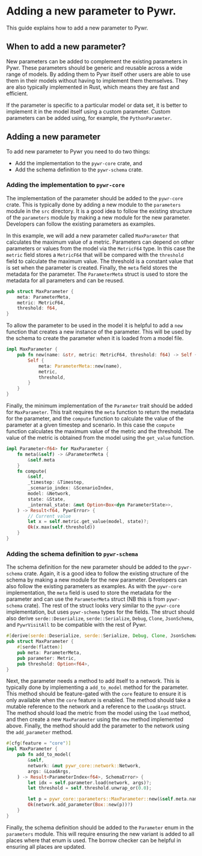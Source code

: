 # Adding a new parameter to Pywr.

This guide explains how to add a new parameter to Pywr.

## When to add a new parameter?

New parameters can be added to complement the existing parameters in Pywr.
These parameters should be generic and reusable across a wide range of models.
By adding them to Pywr itself other users are able to use them in their models without having to implement them
themselves.
They are also typically implemented in Rust, which means they are fast and efficient.

If the parameter is specific to a particular model or data set, it is better to implement it in the model itself
using a custom parameter.
Custom parameters can be added using, for example, the `PythonParameter`.

## Adding a new parameter

To add new parameter to Pywr you need to do two things:

- Add the implementation to the `pywr-core` crate, and
- Add the schema definition to the `pywr-schema` crate.

### Adding the implementation to `pywr-core`

The implementation of the parameter should be added to the `pywr-core` crate.
This is typically done by adding a new module to the `parameters` module in the `src` directory.
It is a good idea to follow the existing structure of the `parameters` module by making a new module for the new
parameter.
Developers can follow the existing parameters as examples.

In this example, we will add a new parameter called `MaxParameter` that calculates the maximum value of a metric.
Parameters can depend on other parameters or values from the model via the `MetricF64` type.
In this case the `metric` field stores a `MetricF64` that will be compared with the `threshold` field
to calculate the maximum value.
The threshold is a constant value that is set when the parameter is created.
Finally, the `meta` field stores the metadata for the parameter.
The `ParameterMeta` struct is used to store the metadata for all parameters and can be reused.

```rust
pub struct MaxParameter {
    meta: ParameterMeta,
    metric: MetricF64,
    threshold: f64,
}
```

To allow the parameter to be used in the model it is helpful to add a `new` function that creates a new instance of the
parameter. This will be used by the schema to create the parameter when it is loaded from a model file.

```rust
impl MaxParameter {
    pub fn new(name: &str, metric: MetricF64, threshold: f64) -> Self {
        Self {
            meta: ParameterMeta::new(name),
            metric,
            threshold,
        }
    }
}
```

Finally, the minimum implementation of the `Parameter` trait should be added for `MaxParameter`.
This trait requires the `meta` function to return the metadata for the parameter, and the `compute` function to
calculate the value of the parameter at a given timestep and scenario.
In this case the `compute` function calculates the maximum value of the metric and the threshold.
The value of the metric is obtained from the model using the `get_value` function.

```rust
impl Parameter<f64> for MaxParameter {
    fn meta(&self) -> &ParameterMeta {
        &self.meta
    }
    fn compute(
        &self,
        _timestep: &Timestep,
        _scenario_index: &ScenarioIndex,
        model: &Network,
        state: &State,
        _internal_state: &mut Option<Box<dyn ParameterState>>,
    ) -> Result<f64, PywrError> {
        // Current value
        let x = self.metric.get_value(model, state)?;
        Ok(x.max(self.threshold))
    }
}
```

### Adding the schema definition to `pywr-schema`

The schema definition for the new parameter should be added to the `pywr-schema` crate.
Again, it is a good idea to follow the existing structure of the schema by making a new module for the new parameter.
Developers can also follow the existing parameters as examples.
As with the `pywr-core` implementation, the `meta` field is used to store the metadata for the parameter and can
use the `ParameterMeta` struct (NB this is from `pywr-schema` crate).
The rest of the struct looks very similar to the `pywr-core` implementation, but uses `pywr-schema`
types for the fields.
The struct should also derive `serde::Deserialize`, `serde::Serialize`, `Debug`, `Clone`, `JsonSchema`,
and `PywrVisitAll` to be compatible with the rest of Pywr.

```rust
#[derive(serde::Deserialize, serde::Serialize, Debug, Clone, JsonSchema, PywrVisitAll)]
pub struct MaxParameter {
    #[serde(flatten)]
    pub meta: ParameterMeta,
    pub parameter: Metric,
    pub threshold: Option<f64>,
}
```

Next, the parameter needs a method to add itself to a network.
This is typically done by implementing a `add_to_model` method for the parameter.
This method should be feature-gated with the `core` feature to ensure it is only available when the `core` feature is
enabled.
The method should take a mutable reference to the network and a reference to the `LoadArgs` struct.
The method should load the metric from the model using the `load` method, and then create a new `MaxParameter` using
the `new` method implemented above.
Finally, the method should add the parameter to the network using the `add_parameter` method.

```rust
#[cfg(feature = "core")]
impl MaxParameter {
    pub fn add_to_model(
        &self,
        network: &mut pywr_core::network::Network,
        args: &LoadArgs,
    ) -> Result<ParameterIndex<f64>, SchemaError> {
        let idx = self.parameter.load(network, args)?;
        let threshold = self.threshold.unwrap_or(0.0);

        let p = pywr_core::parameters::MaxParameter::new(&self.meta.name, idx, threshold);
        Ok(network.add_parameter(Box::new(p))?)
    }
}
```

Finally, the schema definition should be added to the `Parameter` enum in the `parameters` module.
This will require ensuring the new variant is added to all places where that enum is used.
The borrow checker can be helpful in ensuring all places are updated.

